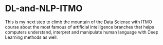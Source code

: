 # DL-and-NLP-ITMO
This is my next step to climb the mountain of the Data Sciense with ITMO course about the most famous of artificial intelligence branches that helps computers understand, interpret and manipulate human language with Deep Learning methods as well.
